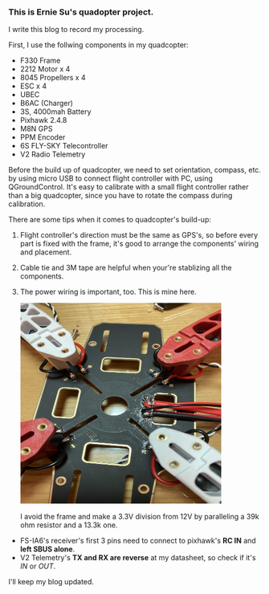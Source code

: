 ### This is Ernie Su's quadopter project.

I write this blog to record my processing.

First, I use the follwing components in my quadcopter:
* F330 Frame
* 2212 Motor x 4
* 8045 Propellers x 4
* ESC x 4
* UBEC
* B6AC (Charger)
* 3S, 4000mah Battery
* Pixhawk 2.4.8
* M8N GPS
* PPM Encoder
* 6S FLY-SKY Telecontroller
* V2 Radio Telemetry

Before the build up of quadcopter, we need to set orientation, compass,  etc. by 
using micro USB to connect flight controller with PC, using QGroundControl.
It's easy to calibrate with a small flight controller rather than a big quadcopter,
since you have to rotate the compass during calibration.

There are some tips when it comes to quadcopter's build-up:
1. Flight controller's direction must be the same as GPS's, 
   so before every part is fixed with the frame, 
   it's good to arrange the components' wiring and placement.

2. Cable tie and 3M tape are helpful when your're stablizing all the components.

3. The power wiring is important, too. This is mine here.

   <img src ="https://github.com/Ernie-Su/Quadcopter_F330/blob/master/Image/power_wiring_1.JPG" width="400" height="400">
   
   I avoid the frame and make a 3.3V division from 12V by paralleling a 39k ohm resistor and a 13.3k one.
   <!--<img src ="https://github.com/Ernie-Su/Quadcopter_F330/blob/master/Image/frame_1.JPG" width="250" height="250">-->

* FS-IA6's receiver's first 3 pins need to connect to pixhawk's **RC IN** and **left SBUS alone**.
* V2 Telemetry's **TX and RX are reverse** at my datasheet, so check if it's *IN* or *OUT*.


I'll keep my blog updated.


<!---<img src ="https://github.com/Ernie-Su/Quadcopter_F330/blob/master/Image/frame_1.JPG" width="250" height="250">-->

<!---<img src ="https://github.com/Ernie-Su/Quadcopter_F330/blob/master/Image/2212_motor_1.JPG" width="250" height="250">-->

<!---<img src ="https://github.com/Ernie-Su/Quadcopter_F330/blob/master/Image/frame_with_prop_1.JPG" width="250" height="250">-->

